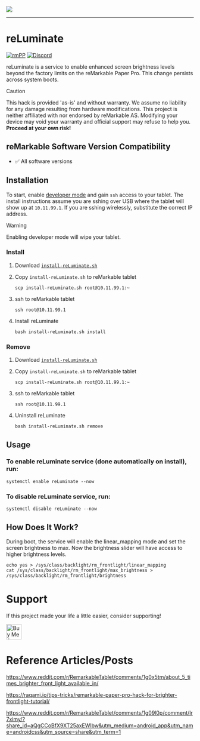 <img src="https://github.com/stephenpapierski/reLuminate/blob/main/images/reLuminate-header-min.png?raw=true">

---

# reLuminate
<!--![Static Badge](https://img.shields.io/badge/reMarkable-v3.13-green)-->
[![rmPP](https://img.shields.io/badge/rMPP-supported-green)](https://remarkable.com/store/remarkable-paper/pro)
[![Discord](https://img.shields.io/discord/385916768696139794.svg?label=reMarkable&logo=discord&logoColor=ffffff&color=7389D8&labelColor=6A7EC2)](https://discord.gg/ATqQGfu)

reLuminate is a service to enable enhanced screen brightness levels beyond the factory limits on the reMarkable Paper Pro. This change persists across system boots.
> [!CAUTION]
> This hack is provided 'as-is' and without warranty. We assume no liability for any damage resulting from hardware modifications.
> This project is neither affiliated with nor endorsed by reMarkable AS. Modifying your device may void your warranty and official
> support may refuse to help you. **Proceed at your own risk!**

## reMarkable Software Version Compatibility
- ✅ All software versions

## Installation
To start, enable <a href="https://developer.remarkable.com/documentation/developer-mode" target="_blank">developer mode</a> and gain `ssh` access to your tablet. The install instructions assume you are sshing over USB where the tablet will show up at `10.11.99.1`. If you are sshing wirelessly, substitute the correct IP address.
> [!WARNING]
> Enabling developer mode will wipe your tablet.

### Install
1. Download <a href="https://github.com/unreMarkableLabs/reLuminate/releases/latest/download/install-reLuminate.sh" target="_blank">`install-reLuminate.sh`</a>
1. Copy `install-reLuminate.sh` to reMarkable tablet

   ```
   scp install-reLuminate.sh root@10.11.99.1:~
   ```
1. ssh to reMarkable tablet

   ```
   ssh root@10.11.99.1
   ```
1. Install reLuminate

   ```
   bash install-reLuminate.sh install
   ```

### Remove
1. Download <a href="https://github.com/unreMarkableLabs/reLuminate/releases/latest/download/install-reLuminate.sh" target="_blank">`install-reLuminate.sh`</a>
1. Copy `install-reLuminate.sh` to reMarkable tablet

   ```
   scp install-reLuminate.sh root@10.11.99.1:~
   ```
1. ssh to reMarkable tablet

   ```
   ssh root@10.11.99.1
   ```
1. Uninstall reLuminate

   ```
   bash install-reLuminate.sh remove
   ```

## Usage
### To enable reLuminate service (done automatically on install), run:
```
systemctl enable reLuminate --now
```

### To disable reLuminate service, run:
```
systemctl disable reLuminate --now
```

## How Does It Work?
During boot, the service will enable the linear_mapping mode and set the screen brightness to max. Now the brightness slider will have access to higher brightness levels.

```
echo yes > /sys/class/backlight/rm_frontlight/linear_mapping
cat /sys/class/backlight/rm_frontlight/max_brightness > /sys/class/backlight/rm_frontlight/brightness
```

# Support
If this project made your life a little easier, consider supporting!

<a href="https://www.buymeacoffee.com/stephenpapierski" target="_blank"><img src="https://cdn.buymeacoffee.com/buttons/default-orange.png" alt="Buy Me A Coffee" height="41"></a>


# Reference Articles/Posts

https://www.reddit.com/r/RemarkableTablet/comments/1g0x5tm/about_5_times_brighter_front_light_available_in/

https://raqami.io/tips-tricks/remarkable-paper-pro-hack-for-brighter-frontlight-tutorial/

https://www.reddit.com/r/RemarkableTablet/comments/1g09l0p/comment/lr7ximy/?share_id=aQgCCoBfX9XT25axEWlbw&utm_medium=android_app&utm_name=androidcss&utm_source=share&utm_term=1
